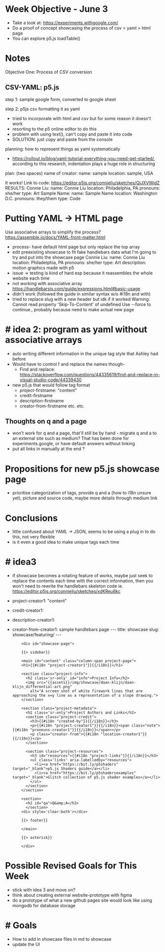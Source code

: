 # Week Objective - June 3
- Take a look at: https://experiments.withgoogle.com/ 
- Do a proof of concept showcasing the process of csv > yaml > html page
- You can explore p5.js loadTable()

# Notes
Objective One: Process of CSV conversion
## CSV-YAML: p5.js
step 1: sample google form, converted to google sheet

step 2: p5js csv formatting it as yaml

- tried to incorporate with html and csv but for some reason it doesn't work
- resorting to the p5 online editor to do this
 - problem with using text(), can't copy and paste it into code
 - SOLUTION: just copy and paste from the console

planning: how to represent things as yaml systematically
- https://rollout.io/blog/yaml-tutorial-everything-you-need-get-started/, according to this research, indentation plays a huge role in structuring

plan: (two spaces)
name of creator:
  name: sample
  location: sample, USA

It works! Link to code: https://editor.p5js.org/connieliu/sketches/QjJXVWidZ
RESULTS:
Connie Liu: 
 name: Connie Liu 
 location: Philadelphia, PA 
 pronouns: she/her 
 type: Art 
Sample Name: 
 name: Sample Name 
 location: Washington D.C. 
 pronouns: they/them 
 type: Code 

# Putting YAML -> HTML page
Use associative arrays to simplify the process?
https://assemble.io/docs/YAML-front-matter.html

- process- have default html page but only replace the top array
- edit preexisting showcase to fit fake handlebars data
what I'm going to try and put into the showcase page
Connie Liu: 
 name: Connie Liu 
 location: Philadelphia, PA 
 pronouns: she/her 
 type: Art 
 description: motion graphics made with p5
- issue -> testing is kind of hard esp because it reassembles the whole website each time
- not working with associative array
https://handlebarsjs.com/guide/expressions.html#basic-usage
- didn't work (followed the guide in similar syntax w/o #i18n and with)
- tried to replace slug with a new header but idk if it worked
Warning: Cannot read property 'Skip-To-Content' of undefined Use --force to continue., probably because need to make actual new page

# # idea 2: program as yaml without associative arrays
- auto writing different information in the unique tag style that Ashley had before
- Would have to control f and replace the names though- 
  - Find and replace: https://stackoverflow.com/questions/44335619/find-and-replace-in-visual-studio-code/44339430
- new p5.js that would follow tag format
  - project-firstname: "content"
  - credit-firstname
  - description-firstname
  - creator-from-firstname
  etc. etc.


## Thoughts on q and a page
- won't work for q and a page, that'll still be by hand - migrate q and a to an external site such as medium? That has been done for experiments.google, or have default answers without linking
- put all links in manually at the end ?


# Propositions for new p5.js showcase page
- prioritise categorization of tags, provide q and a (how to i18n unsure yet), picture and source code, maybe more details through medium link

# Conclusions
- little confused about YAML -> JSON, seems to be using a plug in to do this, not very flexible
- is it even a good idea to make unique tags each time
# # idea3
- if showcase becomes a rotating feature of works, maybe just seek to replace the contents each time with the correct information, then you won't need to rewrite the handlebars skeleton code
ie.
https://editor.p5js.org/connieliu/sketches/xdKReu6kc
- project-creator1: "content"
- credit-creator1:
- description-creator1:
- creator-from-creator1:
sample handlebars page
          ---
          title: showcase
          slug: showcase/featuring/
          ---

          <div id="showcase-page">

          {{> sidebar}}

          <main id="content" class="column-span project-page">
          <h1>{{#i18n "project-creator1"}}{{/i18n}}</h1>

          <section class="project-info">
            <h2 class='sr-only' id="info">Project Info</h2>
            <img src="{{assets}}/img/showcase/daan-klijn/daan-klijn_differential-art.png" 
              alt="A screen shot of white firework lines that are approaching the x=y line as a representation of a slope drawing.">
          </section>

          <section class="project-metadata">
            <h2 class='sr-only'>Project Authors and Links</h2>
            <section class="project-credit">
              <h3>{{#i18n "created-by"}}{{/i18n}}</h3>
              <p>{{#i18n "project-creator1"}}{{/i18n}}<span class="note">{{#i18n "pronouns-creator1"}}{{/i18n}}</span></p>
              <p class="creator-from">{{#i18n "location-creator1"}}{{/i18n}}</p>
            </section>

            <section class="project-resources">
              <h3 id="resources">{{#i18n "project-links"}}{{/i18n}}</h3>
              <ul class='links' aria-labelledby="resources">
                <li><a href="https://bit.ly/p5shaders" target="_blank">p5.js Shaders guide</a></li>
                <li><a href="https://bit.ly/p5shadersexamples" target="_blank">Glitch collection of p5.js shader examples</a></li>
              </ul>
            </section>
          </section>

          <section>
            <h2 id="qa">Q&amp;A</h2>    
            </section>
          <div style='clear:both'></div>

          {{> footer}}

          </main>

          {{> asterisk}}

          </div>
# Possible Revised Goals for This Week
- stick with idea 3 and move on?
- think about creating external website-prototype with figma
- do a prototype of what a new github pages site would look like using mongodb for database storage

# # Goals
- How to add in showcase files in md to showcase
- update the UI
